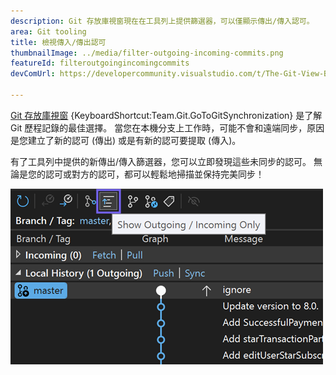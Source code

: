 ```yaml
---
description: Git 存放庫視窗現在在工具列上提供篩選器，可以僅顯示傳出/傳入認可。
area: Git tooling
title: 檢視傳入/傳出認可
thumbnailImage: ../media/filter-outgoing-incoming-commits.png
featureId: filteroutgoingincomingcommits
devComUrl: https://developercommunity.visualstudio.com/t/The-Git-View-Branch-Outgoing-Commits-sec/10720545

---
```



[Git 存放庫視窗](vscmd://Team.Git.GoToGitSynchronization) {KeyboardShortcut:Team.Git.GoToGitSynchronization} 是了解 Git 歷程記錄的最佳選擇。 當您在本機分支上工作時，可能不會和遠端同步，原因是您建立了新的認可 (傳出) 或是有新的認可要提取 (傳入)。

有了工具列中提供的新傳出/傳入篩選器，您可以立即發現這些未同步的認可。 無論是您的認可或對方的認可，都可以輕鬆地掃描並保持完美同步！

![僅顯示傳出/傳入工具列按鈕](../media/filter-outgoing-incoming-commits.png)
